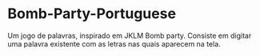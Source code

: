 # Bomb-Party-Portuguese
Um jogo de palavras, inspirado em JKLM Bomb party. Consiste em digitar uma palavra existente com as letras nas quais aparecem na tela.
